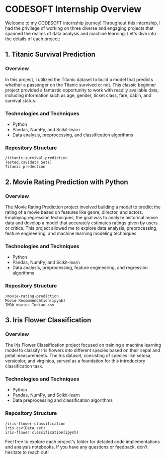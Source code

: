 # CODESOFT Internship Overview

Welcome to my CODESOFT internship journey! Throughout this internship, I had the privilege of working on three diverse and engaging projects that spanned the realms of data analysis and machine learning. Let's dive into the details of each project:

## 1. Titanic Survival Prediction

### Overview
In this project, I utilized the Titanic dataset to build a model that predicts whether a passenger on the Titanic survived or not. This classic beginner project provided a fantastic opportunity to work with readily available data, including information such as age, gender, ticket class, fare, cabin, and survival status.

### Technologies and Techniques
- Python
- Pandas, NumPy, and Scikit-learn
- Data analysis, preprocessing, and classification algorithms

### Repository Structure
```
/titanic-survival-prediction
Tested.csv(data Sets)
Titanic predection
```

## 2. Movie Rating Prediction with Python

### Overview
The Movie Rating Prediction project involved building a model to predict the rating of a movie based on features like genre, director, and actors. Employing regression techniques, the goal was to analyze historical movie data and develop a model that accurately estimates ratings given by users or critics. This project allowed me to explore data analysis, preprocessing, feature engineering, and machine learning modeling techniques.

### Technologies and Techniques
- Python
- Pandas, NumPy, and Scikit-learn
- Data analysis, preprocessing, feature engineering, and regression algorithms

### Repository Structure
```
/movie-rating-prediction
Movie Recommendation(ipynb)
IMDb movies Indian.csv
```

## 3. Iris Flower Classification

### Overview
The Iris Flower Classification project focused on training a machine learning model to classify Iris flowers into different species based on their sepal and petal measurements. The Iris dataset, consisting of species like setosa, versicolor, and virginica, served as a foundation for this introductory classification task.

### Technologies and Techniques
- Python
- Pandas, NumPy, and Scikit-learn
- Data preprocessing and classification algorithms

### Repository Structure
```
/iris-flower-classification
iris.csv(Data set)
iris-flower classification(ipynb)
```

Feel free to explore each project's folder for detailed code implementations and analysis notebooks. If you have any questions or feedback, don't hesitate to reach out!

